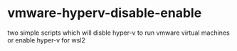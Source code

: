 # vmware-hyperv-disable-enable
 two simple scripts which will disble hyper-v to run vmware virtual machines or enable hyper-v for wsl2
